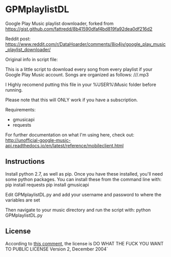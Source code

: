 # GPMplaylistDL
Google Play Music playlist downloader, forked from https://gist.github.com/fattredd/8b41590dfaf4bd819fa92dea0df216d2

Reddit post: https://www.reddit.com/r/DataHoarder/comments/8io4jv/google_play_music_playlist_downloader/

Original info in script file:

This is a little script to download every song from every playlist
if your Google Play Music account. Songs are organized as follows:
    <playlist>/<artist>/<album>/<song>.mp3

I Highly recomend putting this file in your %USER%\Music folder
before running.

Please note that this will ONLY work if you have a subscription.

Requirements:
- gmusicapi
- requests

For further documentation on what I'm using here, check out:
http://unofficial-google-music-api.readthedocs.io/en/latest/reference/mobileclient.html

## Instructions
Install python 2.7, as well as pip.
Once you have these installed, you'll need some python packages. You can install these from the command line with: 
    pip install requests
    pip install gmusicapi

Edit GPMplaylistDL.py and add your username and password to where the variables are set

Then navigate to your music directory and run the script with: 
    python GPMplaylistDL.py

## License
According to [this comment](https://www.reddit.com/r/DataHoarder/comments/8io4jv/google_play_music_playlist_downloader/dyug9fn/), the license is
    DO WHAT THE FUCK YOU WANT TO PUBLIC LICENSE
            Version 2, December 2004`
